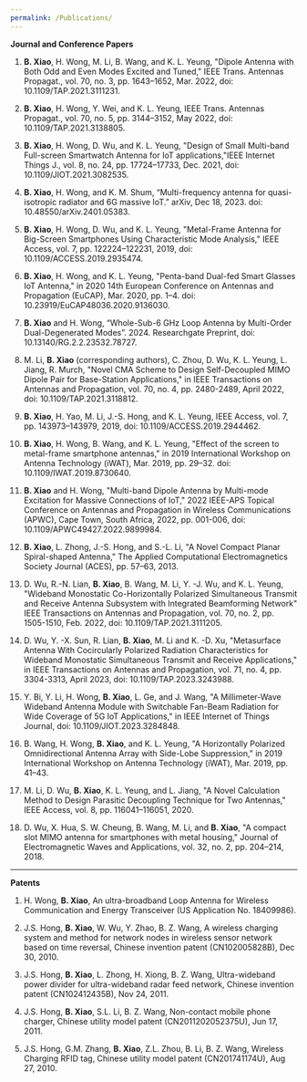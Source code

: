 ```yaml
---
permalink: /Publications/
---
```



**Journal and Conference Papers**

1.	**B. Xiao**, H. Wong, M. Li, B. Wang, and K. L. Yeung, "Dipole Antenna with Both Odd and Even Modes Excited and Tuned," IEEE Trans. Antennas Propagat., vol. 70, no. 3, pp. 1643–1652, Mar. 2022, doi: 10.1109/TAP.2021.3111231.

2.	**B. Xiao**, H. Wong, Y. Wei, and K. L. Yeung, IEEE Trans. Antennas Propagat., vol. 70, no. 5, pp. 3144–3152, May 2022, doi: 10.1109/TAP.2021.3138805.

3.	**B. Xiao**, H. Wong, D. Wu, and K. L. Yeung, "Design of Small Multi-band Full-screen Smartwatch Antenna for IoT applications,"IEEE Internet Things J., vol. 8, no. 24, pp. 17724–17733, Dec. 2021, doi: 10.1109/JIOT.2021.3082535.

4.	**B. Xiao**, H. Wong, and K. M. Shum, “Multi-frequency antenna for quasi-isotropic radiator and 6G massive IoT.” arXiv, Dec 18, 2023. doi: 10.48550/arXiv.2401.05383.

5.	**B. Xiao**, H. Wong, D. Wu, and K. L. Yeung, "Metal-Frame Antenna for Big-Screen Smartphones Using Characteristic Mode Analysis,"  IEEE Access, vol. 7, pp. 122224–122231, 2019, doi: 10.1109/ACCESS.2019.2935474.

6.	**B. Xiao**, H. Wong, and K. L. Yeung, "Penta-band Dual-fed Smart Glasses IoT Antenna," in 2020 14th European Conference on Antennas and Propagation (EuCAP), Mar. 2020, pp. 1–4. doi: 10.23919/EuCAP48036.2020.9136030.

7.	**B. Xiao** and H. Wong, “Whole-Sub-6 GHz Loop Antenna by Multi-Order Dual-Degenerated Modes”. 2024. Researchgate Preprint, doi: 10.13140/RG.2.2.23532.78727.

8.	M. Li, **B. Xiao** (corresponding authors), C. Zhou, D. Wu, K. L. Yeung, L. Jiang, R. Murch, "Novel CMA Scheme to Design Self-Decoupled MIMO Dipole Pair for Base-Station Applications," in IEEE Transactions on Antennas and Propagation, vol. 70, no. 4, pp. 2480-2489, April 2022, doi: 10.1109/TAP.2021.3118812.

9.	**B. Xiao**, H. Yao, M. Li, J.-S. Hong, and K. L. Yeung, IEEE Access, vol. 7, pp. 143973–143979, 2019, doi: 10.1109/ACCESS.2019.2944462.

10.	**B. Xiao**, H. Wong, B. Wang, and K. L. Yeung, "Effect of the screen to metal-frame smartphone antennas," in 2019 International Workshop on Antenna Technology (iWAT), Mar. 2019, pp. 29–32. doi: 10.1109/IWAT.2019.8730640.

11.	**B. Xiao** and H. Wong, "Multi-band Dipole Antenna by Multi-mode Excitation for Massive Connections of IoT," 2022 IEEE-APS Topical Conference on Antennas and Propagation in Wireless Communications (APWC), Cape Town, South Africa, 2022, pp. 001-006, doi: 10.1109/APWC49427.2022.9899984.

12.	**B. Xiao**, L. Zhong, J.-S. Hong, and S.-L. Li, "A Novel Compact Planar Spiral-shaped Antenna," The Applied Computational Electromagnetics Society Journal (ACES), pp. 57–63, 2013.

13.	D. Wu, R.-N. Lian, **B. Xiao**, B. Wang, M. Li, Y. -J. Wu, and K. L. Yeung, "Wideband Monostatic Co-Horizontally Polarized Simultaneous Transmit and Receive Antenna Subsystem with Integrated Beamforming Network" IEEE Transactions on Antennas and Propagation, vol. 70, no. 2, pp. 1505-1510, Feb. 2022, doi: 10.1109/TAP.2021.3111205.

14.	D. Wu, Y. -X. Sun, R. Lian, **B. Xiao**, M. Li and K. -D. Xu, "Metasurface Antenna With Cocircularly Polarized Radiation Characteristics for Wideband Monostatic Simultaneous Transmit and Receive Applications," in IEEE Transactions on Antennas and Propagation, vol. 71, no. 4, pp. 3304-3313, April 2023, doi: 10.1109/TAP.2023.3243988.

15.	Y. Bi, Y. Li, H. Wong, **B. Xiao**, L. Ge, and J. Wang, "A Millimeter-Wave Wideband Antenna Module with Switchable Fan-Beam Radiation for Wide Coverage of 5G IoT Applications," in IEEE Internet of Things Journal, doi: 10.1109/JIOT.2023.3284848.

16.	B. Wang, H. Wong, **B. Xiao**, and K. L. Yeung, "A Horizontally Polarized Omnidirectional Antenna Array with Side-Lobe Suppression," in 2019 International Workshop on Antenna Technology (iWAT), Mar. 2019, pp. 41–43.

17.	M. Li, D. Wu, **B. Xiao**, K. L. Yeung, and L. Jiang, "A Novel Calculation Method to Design Parasitic Decoupling Technique for Two Antennas," IEEE Access, vol. 8, pp. 116041–116051, 2020.

18.	D. Wu, X. Hua, S. W. Cheung, B. Wang, M. Li, and **B. Xiao**, "A compact slot MIMO antenna for smartphones with metal housing," Journal of Electromagnetic Waves and Applications, vol. 32, no. 2, pp. 204–214, 2018.



***

**Patents**

1.	H. Wong, **B. Xiao**, An ultra-broadband Loop Antenna for Wireless Communication and Energy Transceiver (US Application No. 18409986). 

2.	J.S. Hong, **B. Xiao**, W. Wu, Y. Zhao, B. Z. Wang, A wireless charging system and method for network nodes in wireless sensor network based on time reversal, Chinese invention patent (CN102005828B), Dec 30, 2010.

3.	J.S. Hong, **B. Xiao**, L. Zhong, H. Xiong, B. Z. Wang, Ultra-wideband power divider for ultra-wideband radar feed network, Chinese invention patent (CN102412435B), Nov 24, 2011. 

4.	J.S. Hong, **B. Xiao**, S.L. Li, B. Z. Wang, Non-contact mobile phone charger, Chinese utility model patent (CN2011202052375U), Jun 17, 2011.

5.	J.S. Hong, G.M. Zhang, **B. Xiao**, Z.L. Zhou, B. Li, B. Z. Wang, Wireless Charging RFID tag, Chinese utility model patent (CN201741174U), Aug 27, 2010.

